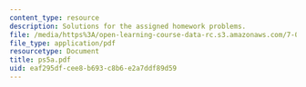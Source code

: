 ```yaml
---
content_type: resource
description: Solutions for the assigned homework problems.
file: /media/https%3A/open-learning-course-data-rc.s3.amazonaws.com/7-012-introduction-to-biology-fall-2004/eaf295dfcee8b693c8b6e2a7ddf89d59_ps5a.pdf
file_type: application/pdf
resourcetype: Document
title: ps5a.pdf
uid: eaf295df-cee8-b693-c8b6-e2a7ddf89d59
---
```

